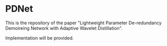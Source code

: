 # PDNet
This is the repository of the paper "Lightweight Parameter De-redundancy Demoireing Network with Adaptive Wavelet Distillation".

Implementation will be provided.
